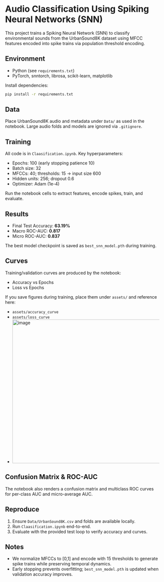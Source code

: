 # Audio Classification Using Spiking Neural Networks (SNN)

This project trains a Spiking Neural Network (SNN) to classify environmental sounds from the UrbanSound8K dataset using MFCC features encoded into spike trains via population threshold encoding.

## Environment
- Python (see `requirements.txt`)
- PyTorch, snntorch, librosa, scikit-learn, matplotlib

Install dependencies:
```bash
pip install -r requirements.txt
```

## Data
Place UrbanSound8K audio and metadata under `Data/` as used in the notebook. Large audio folds and models are ignored via `.gitignore`.

## Training
All code is in `Claasification.ipynb`. Key hyperparameters:
- Epochs: 100 (early stopping patience 10)
- Batch size: 32
- MFCCs: 40; thresholds: 15 → input size 600
- Hidden units: 256; dropout 0.6
- Optimizer: Adam (1e-4)

Run the notebook cells to extract features, encode spikes, train, and evaluate.

## Results
- Final Test Accuracy: **63.19%**
- Macro ROC-AUC: **0.817**
- Micro ROC-AUC: **0.837**

The best model checkpoint is saved as `best_snn_model.pth` during training.

## Curves
Training/validation curves are produced by the notebook:
- Accuracy vs Epochs
- Loss vs Epochs

If you save figures during training, place them under `assets/` and reference here:
- `assets/accuracy_curve`
- `assets/loss_curve`
- <img width="996" height="470" alt="image" src="https://github.com/user-attachments/assets/b6f1d2b4-f89c-4a9a-99d2-9790efae11dd" />


## Confusion Matrix & ROC-AUC
The notebook also renders a confusion matrix and multiclass ROC curves for per-class AUC and micro-average AUC.

## Reproduce
1. Ensure `Data/UrbanSound8K.csv` and folds are available locally.
2. Run `Claasification.ipynb` end-to-end.
3. Evaluate with the provided test loop to verify accuracy and curves.

## Notes
- We normalize MFCCs to [0,1] and encode with 15 thresholds to generate spike trains while preserving temporal dynamics.
- Early stopping prevents overfitting; `best_snn_model.pth` is updated when validation accuracy improves.
